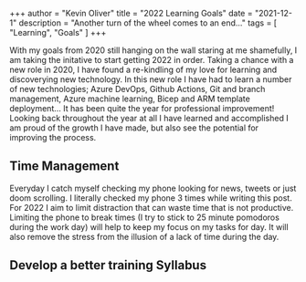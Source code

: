 +++
author = "Kevin Oliver"
title = "2022 Learning Goals"
date = "2021-12-1"
description = "Another turn of the wheel comes to an end..."
tags = [
    "Learning", "Goals"
]
+++

With my goals from 2020 still hanging on the wall staring at me shamefully, I am taking the initative to start getting 2022 in order. 
Taking a chance with a new role in 2020, I have found a re-kindling of my love for learning and discoverying new technology. In this new role I have had to learn a number of new technologies; Azure DevOps, Github Actions, Git and branch management, Azure machine learning, Bicep and ARM template deployment... It has been quite the year for professional improvement! Looking back throughout the year at all I have learned and accomplished I am proud of the growth I have made, but also see the potential for improving the process. 

## Time Management 

Everyday I catch myself checking my phone looking for news, tweets or just doom scrolling. I literally checked my phone 3 times while writing this post. For 2022 I aim to limit distraction that can waste time that is not productive. Limiting the phone to break times (I try to stick to 25 minute pomodoros during the work day) will help to keep my focus on my tasks for day. It will also remove the stress from the illusion of a lack of time during the day. 


## Develop a better training Syllabus 